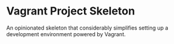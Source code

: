 # Vagrant Project Skeleton

An opinionated skeleton that considerably simplifies setting up a development environment powered by Vagrant.
